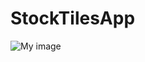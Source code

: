 # StockTilesApp

![My image](https://KentonSmith.github.com/StockTilesApp/app/src/main/res/mipmap-hdpi/Activity_Flow_Chart.png)

